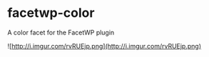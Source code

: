 # facetwp-color
A color facet for the FacetWP plugin

![http://i.imgur.com/rvRUEjp.png](http://i.imgur.com/rvRUEjp.png)
